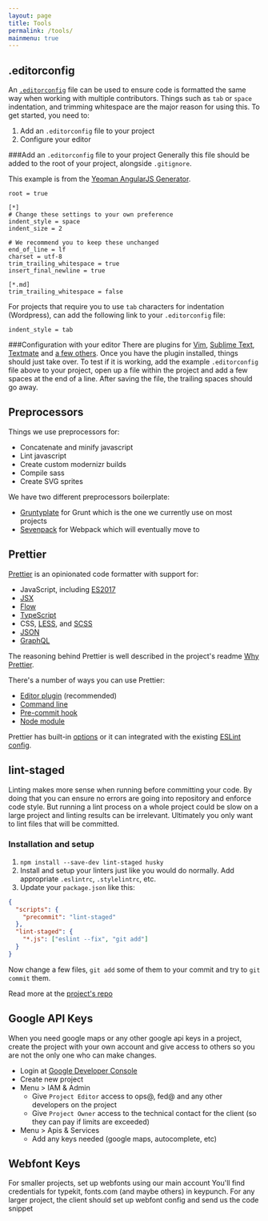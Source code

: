 ```yaml
---
layout: page
title: Tools
permalink: /tools/
mainmenu: true
---
```


## .editorconfig

An [`.editorconfig`](http://editorconfig.org/) file can be used to ensure code is formatted the same way when working with multiple contributors.  Things such as `tab` or `space` indentation, and trimming whitespace are the major reason for using this.  To get started, you need to:

  1. Add an `.editorconfig` file to your project
  2. Configure your editor

###Add an `.editorconfig` file to your project
Generally this file should be added to the root of your project, alongside `.gitignore`.

This example is from the [Yeoman AngularJS Generator](https://github.com/yeoman/generator-angular).  

```
root = true

[*]
# Change these settings to your own preference
indent_style = space
indent_size = 2

# We recommend you to keep these unchanged
end_of_line = lf
charset = utf-8
trim_trailing_whitespace = true
insert_final_newline = true

[*.md]
trim_trailing_whitespace = false
```

For projects that require you to use `tab` characters for indentation (Wordpress), can add the following link to your `.editorconfig` file:

```
indent_style = tab
```

###Configuration with your editor
There are plugins for [Vim](https://github.com/editorconfig/editorconfig-vim#readme), [Sublime Text](https://github.com/sindresorhus/editorconfig-sublime#readme), [Textmate](https://github.com/Mr0grog/editorconfig-textmate#readme) and [a few others](http://editorconfig.org/#download).  Once you have the plugin installed, things should just take over.  To test if it is working, add the example `.editorconfig` file above to your project, open up a file within the project and add a few spaces at the end of a line.  After saving the file, the trailing spaces should go away.

## Preprocessors

Things we use preprocessors for:

  - Concatenate and minify javascript
  - Lint javascript
  - Create custom modernizr builds
  - Compile sass
  - Create SVG sprites

We have two different preprocessors boilerplate:

* [Gruntyplate](https://github.com/domain7/gruntyplate) for Grunt which is the one we currently use on most projects
* [Sevenpack](https://github.com/domain7/sevenpack) for Webpack which will eventually move to


## Prettier

[Prettier](https://github.com/prettier/prettier) is an opinionated code formatter with support for:
* JavaScript, including [ES2017](https://github.com/tc39/proposals/blob/master/finished-proposals.md)
* [JSX](https://facebook.github.io/jsx/)
* [Flow](https://flow.org/)
* [TypeScript](https://www.typescriptlang.org/)
* CSS, [LESS](http://lesscss.org/), and [SCSS](http://sass-lang.com)
* [JSON](http://json.org/)
* [GraphQL](http://graphql.org/)

The reasoning behind Prettier is well described in the project's readme [Why Prettier](https://github.com/prettier/prettier/blob/master/README.md#why-prettier).

There's a number of ways you can use Prettier:
- [Editor plugin](https://github.com/prettier/prettier#editor-integration) (recommended)
- [Command line](https://github.com/prettier/prettier#cli)
- [Pre-commit hook](https://github.com/prettier/prettier#pre-commit-hook)
- [Node module](https://github.com/prettier/prettier#api)

Prettier has built-in [options](https://github.com/prettier/prettier#options) or it can integrated with the existing [ESLint config](https://github.com/prettier/prettier#eslint).


## lint-staged

Linting makes more sense when running before committing your code. By doing that you can ensure no errors are going into repository and enforce code style. But running a lint process on a whole project could be slow on a large project and linting results can be irrelevant. Ultimately you only want to lint files that will be committed.

### Installation and setup

1. `npm install --save-dev lint-staged husky`
1. Install and setup your linters just like you would do normally. Add appropriate `.eslintrc`, `.stylelintrc`, etc.
1. Update your `package.json` like this:
  ```json
  {
    "scripts": {
      "precommit": "lint-staged"
    },
    "lint-staged": {
      "*.js": ["eslint --fix", "git add"]
    }
  }
  ```

Now change a few files, `git add` some of them to your commit and try to `git commit` them.

Read more at the [project's repo](https://github.com/okonet/lint-staged)

## Google API Keys

When you need google maps or any other google api keys in a project, create the project with your own account and give access to others so you are not the only one who can make changes.
- Login at [Google Developer Console](https://console.cloud.google.com/cloud-resource-managerCreate)
- Create new project
- Menu > IAM & Admin
  - Give `Project Editor` access to ops@, fed@ and any other developers on the project
  - Give `Project Owner` access to the technical contact for the client (so they can pay if limits are exceeded)
- Menu > Apis & Services
  - Add any keys needed (google maps, autocomplete, etc)

## Webfont Keys
For smaller projects, set up webfonts using our main account You'll find credentials for typekit, fonts.com (and maybe others) in keypunch.  For any larger project, the client should set up webfont config and send us the code snippet

